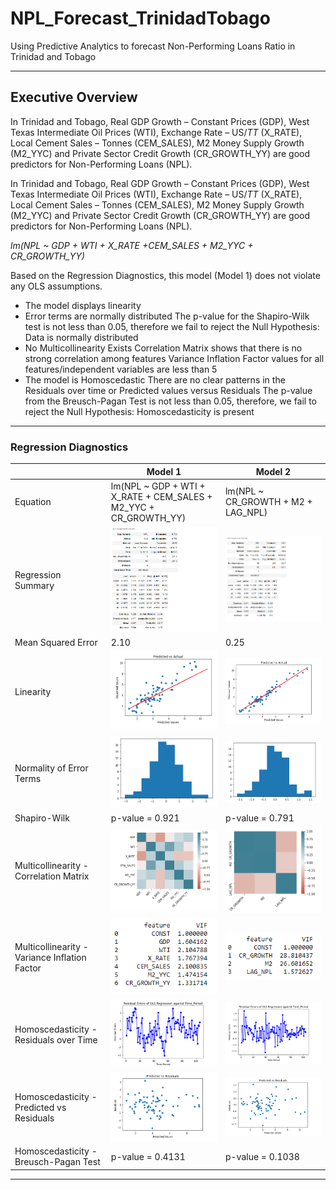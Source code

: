 # NPL_Forecast_TrinidadTobago
Using Predictive Analytics to forecast Non-Performing Loans Ratio in Trinidad and Tobago

----------------------------------------------------------------------------------------
## Executive Overview
In Trinidad and Tobago, Real GDP Growth – Constant Prices (GDP), West Texas Intermediate Oil Prices (WTI), Exchange Rate – US$/TT$ (X_RATE), Local Cement Sales – Tonnes (CEM_SALES), M2 Money Supply Growth (M2_YYC) and Private Sector Credit Growth (CR_GROWTH_YY) are good predictors for Non-Performing Loans (NPL).

In Trinidad and Tobago, Real GDP Growth – Constant Prices (GDP), West Texas Intermediate Oil Prices (WTI), Exchange Rate – US$/TT$ (X_RATE), Local Cement Sales – Tonnes (CEM_SALES), M2 Money Supply Growth (M2_YYC) and Private Sector Credit Growth (CR_GROWTH_YY) are good predictors for Non-Performing Loans (NPL).

_lm(NPL ~ GDP + WTI + X_RATE +CEM_SALES + M2_YYC + CR_GROWTH_YY)_

Based on the Regression Diagnostics, this model (Model 1) does not violate any OLS assumptions.  
- The model displays linearity
- Error terms are normally distributed
The p-value for the Shapiro-Wilk test is not less than 0.05, therefore we fail to reject the Null Hypothesis: Data is normally distributed
- No Multicollinearity Exists
Correlation Matrix shows that there is no strong correlation among features
Variance Inflation Factor values for all features/independent variables are less than 5
- The model is Homoscedastic
There are no clear patterns in the Residuals over time or Predicted values versus Residuals
The p-value from the Breusch-Pagan Test is not less than 0.05, therefore, we fail to reject the Null Hypothesis: Homoscedasticity is present






---------------------------------------------------------------------------------------

### Regression Diagnostics ###

|           |  Model 1 |  Model 2 |
| --- | --- | --- |
| Equation | lm(NPL ~ GDP + WTI + X_RATE + CEM_SALES + M2_YYC + CR_GROWTH_YY) | lm(NPL ~ CR_GROWTH + M2 + LAG_NPL) |
| Regression Summary | <img src="https://github.com/GR8505/NPL_Forecast_TrinidadTobago/blob/main/Images1/ModelA1_Summary.png" alt="drawing" width="400"/> | <img src="https://github.com/GR8505/NPL_Forecast_TrinidadTobago/blob/main/Images1/ModelB2_Summary.png" alt="drawing" width="550"/> |
| Mean Squared Error | 2.10 | 0.25 |
| Linearity | <img src="https://github.com/GR8505/NPL_Forecast_TrinidadTobago/blob/main/Images1/ModelA1_Linearity.png" alt="drawing" width="400"/> | <img src="https://github.com/GR8505/NPL_Forecast_TrinidadTobago/blob/main/Images1/ModelB2_Linearity.png" alt="drawing" width="600"/> |
| Normality of Error Terms | ![](https://github.com/GR8505/NPL_Forecast_TrinidadTobago/blob/main/Images1/ModelA1_NormalityErrors.png) | ![](https://github.com/GR8505/NPL_Forecast_TrinidadTobago/blob/main/Images1/ModelB2_NormalityErrors.png) |
| Shapiro-Wilk | p-value = 0.921 | p-value = 0.791 |
| Multicollinearity - Correlation Matrix | <img src="https://github.com/GR8505/NPL_Forecast_TrinidadTobago/blob/main/Images1/ModelA1_Multicollinearity.png" alt="drawing" width="400"/> | <img src="https://github.com/GR8505/NPL_Forecast_TrinidadTobago/blob/main/Images1/ModelB2_Multicollinearity.png" alt="drawing" width="300"/> |
| Multicollinearity - Variance Inflation Factor | ![](https://github.com/GR8505/NPL_Forecast_TrinidadTobago/blob/main/Images1/ModelA1_VIF.png) | ![](https://github.com/GR8505/NPL_Forecast_TrinidadTobago/blob/main/Images1/ModelB2_VIF.png) |
| Homoscedasticity - Residuals over Time | ![](https://github.com/GR8505/NPL_Forecast_TrinidadTobago/blob/main/Images1/ModelA1_Residuals_Time.png) | ![](https://github.com/GR8505/NPL_Forecast_TrinidadTobago/blob/main/Images1/ModelB2_Residuals_Time.png) |
| Homoscedasticity - Predicted vs Residuals | ![](https://github.com/GR8505/NPL_Forecast_TrinidadTobago/blob/main/Images1/ModelA1_Residuals_Predicted.png) | ![](https://github.com/GR8505/NPL_Forecast_TrinidadTobago/blob/main/Images1/ModelB2_Residuals_Predicted.png) |
| Homoscedasticity - Breusch-Pagan Test |  p-value = 0.4131 |  p-value = 0.1038 |

---------------------------------------------------------------------------



